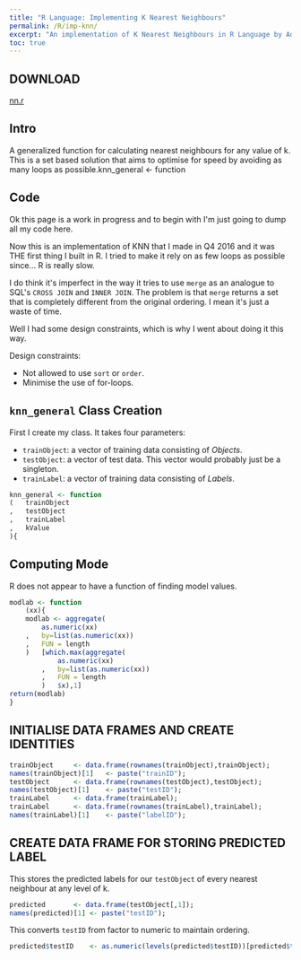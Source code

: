 ```yaml
---
title: "R Language: Implementing K Nearest Neighbours"
permalink: /R/imp-knn/
excerpt: "An implementation of K Nearest Neighbours in R Language by Adrian Ng"
toc: true
---
```


## DOWNLOAD

[nn.r](/R/NN.r)

## Intro

A generalized function for calculating nearest neighbours for any value of k.
This is a set based solution that aims to optimise for speed by avoiding as many loops as possible.knn_general <- function

## Code

Ok this page is a work in progress and to begin with I'm just going to dump all my code here. 

Now this is an implementation of KNN that I made in Q4 2016 and it was THE first thing I built in R. 
I tried to make it rely on as few loops as possible since... R is really slow.

I do think it's imperfect in the way it tries to use `merge` as an analogue to SQL's `CROSS JOIN` and `INNER JOIN`.
The problem is that `merge` returns a set that is completely different from the original ordering. 
I mean it's just a waste of time.

Well I had some design constraints, which is why I went about doing it this way.

Design constraints: 
* Not allowed to use `sort` or `order`.
* Minimise the use of for-loops.

## `knn_general` Class Creation

First I create my class. It takes four parameters:
* `trainObject`: a vector of training data consisting of _Objects_.
* `testObject`: a vector of test data. This vector would probably just be a singleton.
* `trainLabel`: a vector of training data consisting of _Labels_.

```R
knn_general <- function
(	trainObject
,	testObject
,	trainLabel
,	kValue
){
```

## Computing Mode

R does not appear to have a function of finding model values. 

```R
modlab <- function
	(xx){
	modlab <- aggregate(	
		as.numeric(xx)
	,	by=list(as.numeric(xx))
	,	FUN = length
	)	[which.max(aggregate(	
			as.numeric(xx)
		,	by=list(as.numeric(xx))
		,	FUN = length
		)	$x),1]
return(modlab)
}
```

## INITIALISE DATA FRAMES AND CREATE IDENTITIES

```R
trainObject		<- data.frame(rownames(trainObject),trainObject);
names(trainObject)[1]	<- paste("trainID");
testObject		<- data.frame(rownames(testObject),testObject);
names(testObject)[1]	<- paste("testID");
trainLabel		<- data.frame(trainLabel);
trainLabel		<- data.frame(rownames(trainLabel),trainLabel);
names(trainLabel)[1]	<- paste("labelID");
```

## CREATE DATA FRAME FOR STORING PREDICTED LABEL

This stores the predicted labels for our `testObject` of every nearest neighbour at any level of k.

```R
predicted		<- data.frame(testObject[,1]);
names(predicted)[1]	<- paste("testID");
```
This converts `testID` from factor to numeric to maintain ordering.

```R
predicted$testID	<- as.numeric(levels(predicted$testID))[predicted$testID]
```




